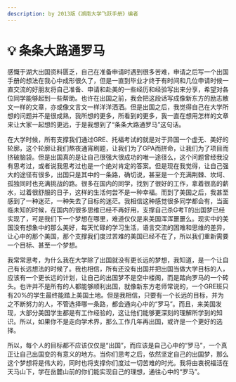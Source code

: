 ```yaml
---
description: by 2013版《湖南大学飞跃手册》编者
---
```


# 💡 条条大路通罗马

&#x20;   感慨于湖大出国资料匮乏，自己在准备申请时遇到很多苦难，申请之后写一个出国手册的想法在我心中成形很久了，但是一直到毕业才终于有时间和几位申请时候一直交流的好朋友将自己准备、申请和赴美的一些经历和经验写出来分享，希望对各位同学能够起到一些帮助。也许在出国之前，我会把这段话写成像新东方的励志散文一样的文章，亦或像文言文一样洋洋洒洒。但是出国之后，我觉得自己在大学所想的问题并不是很成熟，我所想的更多，所看到的更多，我一直在想用怎样的文章来让大家一起想的更远，于是我想到了“条条大路通罗马”这句话。

&#x20;   在大学时候，所有支撑我们通过GRE、托福考试的就是对于异国一个虚无、美好的轮廓，这个轮廓让我们熬夜通宵刷题，让我们为了GPA而拼命，让我们为了项目而挤破脑袋。但是出国真的是让自己很强大很成功的唯一途径么，这个问题曾经我没有思考过，或者说我思考过也是一个绝对肯定的答案。但是现在我觉得，让自己强大的途径有很多，出国只是其中的一条路，确切说，甚至是一个充满荆棘、坎坷、孤独同时也充满挑战的路。很多在国内的同学，找到了很好的工作，拿着很高的薪水，过着很舒服的日子，这样的生活何尝不是一种幸福。而到了美国之后，我甚至感到了一种迷茫，一种失去了目标的迷茫。我相信这种感觉很多同学都会有，当面临未知的时候，在国内的很多思维已经不再好用，支撑自己杀G考T的出国梦已经实现了，可是我们下一个梦想在哪里，难道仅仅是来美国浑浑噩噩么。现实中的美国没有想象中的那么美好，每天忙碌的学习生活，语言交流的困难和思维的差异，让心中的那个美国，那个支撑我们度过苦难的美国已经不在了，所以我们重新需要一个目标、甚至一个梦想。

&#x20;   我常常思考，为什么我在大学除了出国就没有更长远的梦想，我知道，是一个让自己有长远想法的时候了。我也相信，所有还没有出国并把出国当做大学目标的人，应该有一个更长远的计划，让自己的出国梦不是空中楼阁，而是踏向罗马的一个砖头。也许并不是所有的人都能够顺利出国，就像新东方老师常说的，一个GRE班只有20%的学生最终能踏上美国土地。但是我相信，只要有一个长远的目标，并为之不断努力的人，不管选择哪一条路，都会通向心中的“罗马”。而且，来美国发现，大部分美国学生都是有工作经验的，这让他们能够更深刻的理解所学到的知识。所以，如果你不是走向学术界，那么工作几年再出国，或许是一个更好的选择。

&#x20;   所以，每个人的目标都不应该仅仅是“出国”，而应该是自己心中的“罗马”，一个真正让自己出国变的有意义的地方。当你们思考之后，依然坚定自己的出国梦，那么这个梦想将是伟大的，同时也将支撑你们度过一切苦难的时光。我将由衷祝福活在天马山下，学在岳麓山前的你们能实现自己的理想，通往心中的“罗马”。
